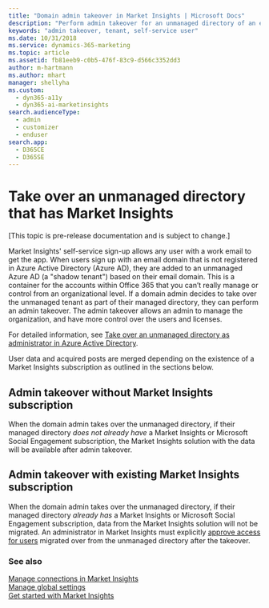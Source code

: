 ```yaml
---
title: "Domain admin takeover in Market Insights | Microsoft Docs"
description: "Perform admin takeover for an unmanaged directory of an email domain."
keywords: "admin takeover, tenant, self-service user"
ms.date: 10/31/2018
ms.service: dynamics-365-marketing
ms.topic: article
ms.assetid: fb81eeb9-c0b5-476f-83c9-d566c3352dd3
author: m-hartmann
ms.author: mhart
manager: shellyha
ms.custom: 
  - dyn365-a11y
  - dyn365-ai-marketinsights
search.audienceType: 
  - admin
  - customizer
  - enduser
search.app: 
  - D365CE
  - D365SE
---
```


# Take over an unmanaged directory that has Market Insights

[This topic is pre-release documentation and is subject to change.]

Market Insights' self-service sign-up allows any user with a work email to get the app. When users sign up with an email domain that is not registered in Azure Active Directory (Azure AD), they are added to an unmanaged Azure AD (a "shadow tenant") based on their email domain. This is a container for the accounts within Office 365 that you can’t really manage or control from an organizational level. If a domain admin decides to take over the unmanaged tenant as part of their managed directory, they can perform an admin takeover. The admin takeover allows an admin to manage the organization, and have more control over the users and licenses.

For detailed information, see [Take over an unmanaged directory as administrator in Azure Active Directory](https://docs.microsoft.com/azure/active-directory/users-groups-roles/domains-admin-takeover).

User data and acquired posts are merged depending on the existence of a Market Insights subscription as outlined in the sections below. 

## Admin takeover without Market Insights subscription

When the domain admin takes over the unmanaged directory, if their managed directory *does not already have* a Market Insights or Microsoft Social Engagement subscription, the Market Insights solution with the data will be available after admin takeover.

## Admin takeover with existing Market Insights subscription

When the domain admin takes over the unmanaged directory, if their managed directory *already has* a Market Insights or Microsoft Social Engagement subscription, data from the Market Insights solution will not be migrated. An administrator in Market Insights must explicitly [approve access for users](assign-user-roles.md#approve-a-new-user) migrated over from the unmanaged directory after the takeover. 

### See also

[Manage connections in Market Insights](manage-connections.md)    
[Manage global settings](manage-global-settings.md)    
[Get started with Market Insights](get-started.md)
